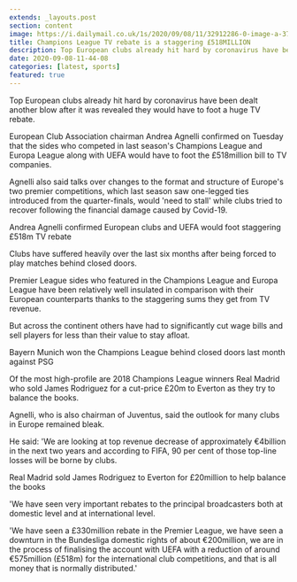 ```yaml
---
extends: _layouts.post
section: content
image: https://i.dailymail.co.uk/1s/2020/09/08/11/32912286-0-image-a-37_1599561242741.jpg 
title: Champions League TV rebate is a staggering £518MILLION 
description: Top European clubs already hit hard by coronavirus have been dealt another blow after it was revealed they would have to foot a huge TV rebate. 
date: 2020-09-08-11-44-08 
categories: [latest, sports] 
featured: true 
--- 
```

Top European clubs already hit hard by coronavirus have been dealt another blow after it was revealed they would have to foot a huge TV rebate.

European Club Association chairman Andrea Agnelli confirmed on Tuesday that the sides who competed in last season's Champions League and Europa League along with UEFA would have to foot the £518million bill to TV companies.

Agnelli also said talks over changes to the format and structure of Europe's two premier competitions, which last season saw one-legged ties introduced from the quarter-finals, would 'need to stall' while clubs tried to recover following the financial damage caused by Covid-19.

Andrea Agnelli confirmed European clubs and UEFA would foot staggering £518m TV rebate

Clubs have suffered heavily over the last six months after being forced to play matches behind closed doors.

Premier League sides who featured in the Champions League and Europa League have been relatively well insulated in comparison with their European counterparts thanks to the staggering sums they get from TV revenue.

But across the continent others have had to significantly cut wage bills and sell players for less than their value to stay afloat.

Bayern Munich won the Champions League behind closed doors last month against PSG

Of the most high-profile are 2018 Champions League winners Real Madrid who sold James Rodriguez for a cut-price £20m to Everton as they try to balance the books.

Agnelli, who is also chairman of Juventus, said the outlook for many clubs in Europe remained bleak.

He said: 'We are looking at top revenue decrease of approximately €4billion in the next two years and according to FIFA, 90 per cent of those top-line losses will be borne by clubs.

Real Madrid sold James Rodriguez to Everton for £20million to help balance the books

'We have seen very important rebates to the principal broadcasters both at domestic level and at international level.

'We have seen a £330million rebate in the Premier League, we have seen a downturn in the Bundesliga domestic rights of about €200million, we are in the process of finalising the account with UEFA with a reduction of around €575million (£518m) for the international club competitions, and that is all money that is normally distributed.'

